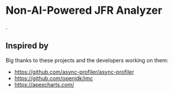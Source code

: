 # Non-AI-Powered JFR Analyzer

.

## Inspired by

Big thanks to these projects and the developers working on them:
- https://github.com/async-profiler/async-profiler
- https://github.com/openjdk/jmc
- https://apexcharts.com/
